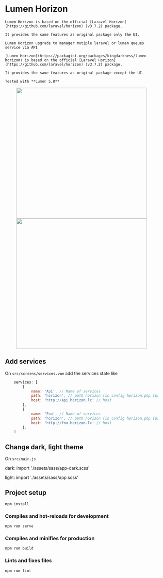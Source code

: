 # Lumen Horizon
    Lumen Horizon is based on the official [Laravel Horizon](https://github.com/laravel/horizon) (v3.7.2) package.

    It provides the same features as original package only the UI.

    Lumen Horizon upgrade to manager mutiple laravel or lumen queues service via API

    [Lumen Horizon](https://packagist.org/packages/kingdarkness/lumen-horizon) is based on the official [Laravel Horizon](https://github.com/laravel/horizon) (v3.7.2) package.

    It provides the same features as original package except the UI.

    Tested with **Lumen 5.8**

<p align="center">
    <img src="https://res.cloudinary.com/dtfbvvkyp/image/upload/v1551286550/HorizonLight.png" width="430">
    <img src="https://res.cloudinary.com/dtfbvvkyp/image/upload/v1551286550/HorizonDark.png" width="430">
</p>

## Add services
On `src/screens/services.vue` add the services state like
```javascript
    services: [
        {
            name: 'Api', // Name of services
            path: 'horizon', // path horizon (in config horizon.php [path])
            host: 'http://api.horizon.lc' // host
        },
        {
            name: 'Foo', // Name of services
            path: 'horizon', // path horizon (in config horizon.php [path])
            host: 'http://foo.horizon.lc' // host
        },
    ]
```

## Change dark, light theme
On `src/main.js`

dark: import './assets/sass/app-dark.scss'

light: import './assets/sass/app.scss'

## Project setup
```
npm install
```

### Compiles and hot-reloads for development
```
npm run serve
```

### Compiles and minifies for production
```
npm run build
```

### Lints and fixes files
```
npm run lint
```
